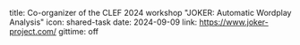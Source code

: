title: Co-organizer of the CLEF 2024 workshop "JOKER: Automatic Wordplay Analysis"
icon: shared-task
date: 2024-09-09
link: https://www.joker-project.com/
gittime: off
